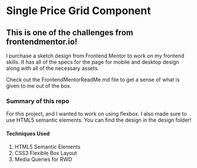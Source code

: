 # Single Price Grid Component

## This is one of the challenges from frontendmentor.io!

I purchase a sketch design from Frontend Mentor to work on my frontend
skills. It has all of the specs for the page for mobile and desktop design
along with all of the necessary assets.

Check out the FrontendMentorReadMe.md file to get a sense of what is given
to me out of the box.

### Summary of this repo

For this project, and I wanted to work on using flexbox.
I also made sure to use HTML5 semantic elements.
You can find the design in the design folder!

#### Techniques Used

1. HTML5 Semantic Elements
2. CSS3 Flexible Box Layout
3. Media Queries for RWD
